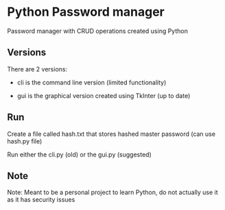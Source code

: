# Python Password manager
Password manager with CRUD operations created using Python

## Versions

There are 2 versions:

* cli is the command line version (limited functionality)

* gui is the graphical version created using TkInter (up to date)


## Run

Create a file called hash.txt that stores hashed master password (can use hash.py file)

Run either the cli.py (old) or the gui.py (suggested)


## Note


Note: Meant to be a personal project to learn Python, do not actually use it as it has security issues
